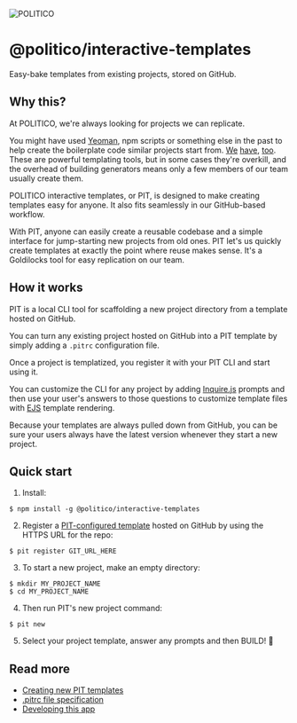 ![POLITICO](https://www.politico.com/interactives/cdn/images/badge.svg)

# @politico/interactive-templates

Easy-bake templates from existing projects, stored on GitHub.

## Why this?

At POLITICO, we're always looking for projects we can replicate.

You might have used [Yeoman](https://yeoman.io/), npm scripts or something else in the past to help create the boilerplate code similar projects start from. [We](https://github.com/The-Politico/generator-politico-django) [have](https://github.com/The-Politico/generator-politico-graphics), [too](https://github.com/The-Politico/generator-politico-interactives). These are powerful templating tools, but in some cases they're overkill, and the overhead of building generators means only a few members of our team usually create them.

POLITICO interactive templates, or PIT, is designed to make creating templates easy for anyone. It also fits seamlessly in our GitHub-based workflow.

With PIT, anyone can easily create a reusable codebase and a simple interface for jump-starting new projects from old ones. PIT let's us quickly create templates at exactly the point where reuse makes sense. It's a Goldilocks tool for easy replication on our team.

## How it works

PIT is a local CLI tool for scaffolding a new project directory from a template hosted on GitHub.

You can turn any existing project hosted on GitHub into a PIT template by simply adding a `.pitrc` configuration file.

Once a project is templatized, you register it with your PIT CLI and start using it.

You can customize the CLI for any project by adding [Inquire.js](https://github.com/SBoudrias/Inquirer.js/) prompts and then use your user's answers to those questions to customize template files with [EJS](https://ejs.co/) template rendering.

Because your templates are always pulled down from GitHub, you can be sure your users always have the latest version whenever they start a new project.


## Quick start

1. Install:

  ```
  $ npm install -g @politico/interactive-templates
  ```

2. Register a [PIT-configured template](docs/templates.md) hosted on GitHub by using the HTTPS URL for the repo:

  ```
  $ pit register GIT_URL_HERE
  ```

3. To start a new project, make an empty directory:

  ```
  $ mkdir MY_PROJECT_NAME
  $ cd MY_PROJECT_NAME
  ```

4. Then run PIT's new project command:

  ```
  $ pit new
  ```

5. Select your project template, answer any prompts and then BUILD! 🚀



## Read more
- [Creating new PIT templates](docs/templates.md)
- [.pitrc file specification](docs/pitrc.md)
- [Developing this app](docs/developing.md)
